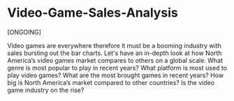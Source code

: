# Video-Game-Sales-Analysis

[ONGOING]

Video games are everywhere therefore it must be a booming industry with sales bursting out the bar charts. 
Let's have an in-depth look at how North America’s video games market compares to others on a global scale. 
What genre is most popular to play in recent years? 
What platform is most used to play video games? 
What are the most brought games in recent years? 
How big is North America’s market compared to other countries? 
Is the video game industry on the rise?
